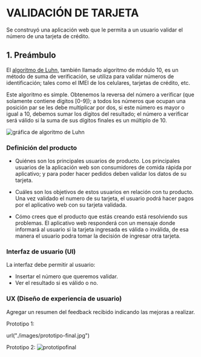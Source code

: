 # VALIDACIÓN DE TARJETA
Se construyó una aplicación web que le permita a un
usuario validar el número de una tarjeta de crédito. 


## 1. Preámbulo

El [algoritmo de Luhn](https://es.wikipedia.org/wiki/Algoritmo_de_Luhn),
también llamado algoritmo de módulo 10, es un método de suma de verificación,
se utiliza para validar números de identificación; tales como el IMEI de los
celulares, tarjetas de crédito, etc.

Este algoritmo es simple. Obtenemos la reversa del número a verificar (que
solamente contiene dígitos [0-9]); a todos los números que ocupan una posición
par se les debe multiplicar por dos, si este número es mayor o igual a 10,
debemos sumar los dígitos del resultado; el número a verificar será válido si
la suma de sus dígitos finales es un múltiplo de 10.

![gráfica de algoritmo de Luhn](https://www.101computing.net/wp/wp-content/uploads/Luhn-Algorithm.png)


### Definición del producto

* Quiénes son los principales usuarios de producto.
Los principales usuarios de la aplicación web son consumidores de comida rápida por aplicativo; 
y para poder hacer pedidos deben validar los datos de su tarjeta.

* Cuáles son los objetivos de estos usuarios en relación con tu producto.
Una vez validado el numero de su tarjeta, el usuario podrá hacer pagos por el aplicativo web con su tarjeta validada.

* Cómo crees que el producto que estás creando está resolviendo sus problemas.
El aplicativo web responderá con un mensaje donde informará al usuario
si la tarjeta ingresada es válida o inválida, de esa manera el usuario podra tomar la decisión de ingresar otra tarjeta.

### Interfaz de usuario (UI)

La interfaz debe permitir al usuario:

* Insertar el número que queremos validar.
* Ver el resultado si es válido o no.


### UX (Diseño de experiencia de usuario)
Agregar un resumen del feedback recibido indicando las mejoras a realizar.

Prototipo 1:

url("./images/prototipo-final.jpg")

Prototipo 2:
<img src="./images/prototipo-final.jpg" alt="prototipofinal"/>




